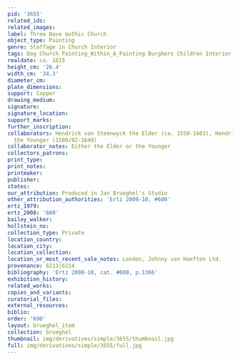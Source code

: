 ```yaml
---
pid: '3655'
related_ids: 
related_images: 
label: Three Nave Gothic Church
object_type: Painting
genre: Staffage in Church Interior
tags: Dog Church Painting_Within_A_Painting Burghers Children Interior_Scene
realdate: ca. 1615
height_cm: '26.4'
width_cm: '34.3'
diameter_cm: 
plate_dimensions: 
support: Copper
drawing_medium: 
signature: 
signature_location: 
support_marks: 
further_inscription: 
collaborators: Hendrick van Steenwyck the Elder (ca. 1550-1603), Hendrick van Steenwyck
  the Younger (1580/82-1649)
collaborator_notes: Either the Elder or the Younger
collectors_patrons: 
print_type: 
print_notes: 
printmaker: 
publisher: 
states: 
our_attribution: Produced in Jan Brueghel's Studio
other_attribution_authorities: 'Ertz 2008-10, #600'
ertz_1979: 
ertz_2008: '600'
bailey_walker: 
hollstein_no: 
collection_type: Private
location_country: 
location_city: 
location_collection: 
location_or_most_recent_sale_notes: London, Johnny van Haeften Ltd.
provenance: 6213|6214
bibliography: 'Ertz 2008-10, cat. #600, p.1366'
exhibition_history: 
related_works: 
copies_and_variants: 
curatorial_files: 
external_resources: 
biblio: 
order: '690'
layout: brueghel_item
collection: brueghel
thumbnail: img/derivatives/simple/3655/thumbnail.jpg
full: img/derivatives/simple/3655/full.jpg
---
```

